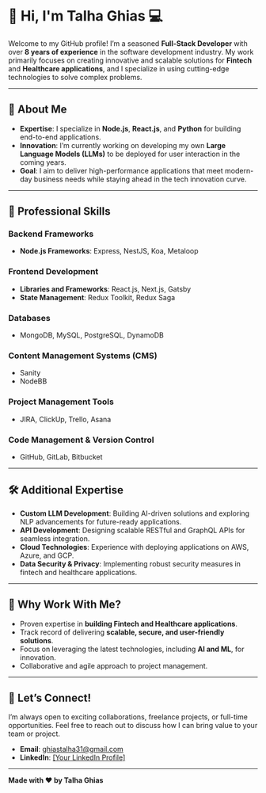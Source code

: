 # 👋 Hi, I'm Talha Ghias 💻  

Welcome to my GitHub profile! I’m a seasoned **Full-Stack Developer** with over **8 years of experience** in the software development industry. My work primarily focuses on creating innovative and scalable solutions for **Fintech** and **Healthcare applications**, and I specialize in using cutting-edge technologies to solve complex problems.  

---

## 🚀 About Me  

- **Expertise**: I specialize in **Node.js**, **React.js**, and **Python** for building end-to-end applications.  
- **Innovation**: I’m currently working on developing my own **Large Language Models (LLMs)** to be deployed for user interaction in the coming years.  
- **Goal**: I aim to deliver high-performance applications that meet modern-day business needs while staying ahead in the tech innovation curve.  

---

## 💼 Professional Skills  

### **Backend Frameworks**  
- **Node.js Frameworks**: Express, NestJS, Koa, Metaloop  

### **Frontend Development**  
- **Libraries and Frameworks**: React.js, Next.js, Gatsby  
- **State Management**: Redux Toolkit, Redux Saga  

### **Databases**  
- MongoDB, MySQL, PostgreSQL, DynamoDB  

### **Content Management Systems (CMS)**  
- Sanity  
- NodeBB  

### **Project Management Tools**  
- JIRA, ClickUp, Trello, Asana  

### **Code Management & Version Control**  
- GitHub, GitLab, Bitbucket  

---

## 🛠️ Additional Expertise  

- **Custom LLM Development**: Building AI-driven solutions and exploring NLP advancements for future-ready applications.  
- **API Development**: Designing scalable RESTful and GraphQL APIs for seamless integration.  
- **Cloud Technologies**: Experience with deploying applications on AWS, Azure, and GCP.  
- **Data Security & Privacy**: Implementing robust security measures in fintech and healthcare applications.  

---

## 🌟 Why Work With Me?  

- Proven expertise in **building Fintech and Healthcare applications**.  
- Track record of delivering **scalable, secure, and user-friendly solutions**.  
- Focus on leveraging the latest technologies, including **AI and ML**, for innovation.  
- Collaborative and agile approach to project management.  

---

## 💬 Let’s Connect!  

I’m always open to exciting collaborations, freelance projects, or full-time opportunities. Feel free to reach out to discuss how I can bring value to your team or project.  

- **Email**: ghiastalha31@gmail.com  
- **LinkedIn**: [[Your LinkedIn Profile]](https://www.linkedin.com/in/talha-ghias/)    

---

**Made with ❤️ by Talha Ghias**  

